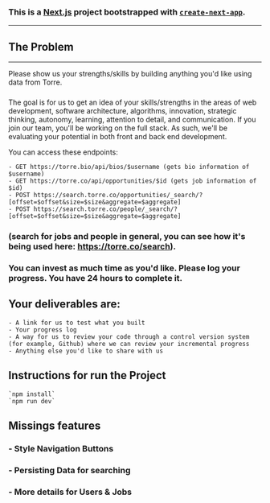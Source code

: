 ### This is a [Next.js](https://nextjs.org/) project bootstrapped with [`create-next-app`](https://github.com/vercel/next.js/tree/canary/packages/create-next-app).

---

## The Problem

---

Please show us your strengths/skills by building anything you'd like using data from Torre.

###

The goal is for us to get an idea of your skills/strengths in the areas of web development, software architecture, algorithms, innovation, strategic thinking, autonomy, learning, attention to detail, and communication. If you join our team, you'll be working on the full stack. As such, we'll be evaluating your potential in both front and back end development.

You can access these endpoints:

```
- GET https://torre.bio/api/bios/$username (gets bio information of $username)
- GET https://torre.co/api/opportunities/$id (gets job information of $id)
- POST https://search.torre.co/opportunities/_search/?[offset=$offset&size=$size&aggregate=$aggregate]
- POST https://search.torre.co/people/_search/?[offset=$offset&size=$size&aggregate=$aggregate]
```

### (search for jobs and people in general, you can see how it's being used here: https://torre.co/search).

### You can invest as much time as you'd like. Please log your progress. You have 24 hours to complete it.

## Your deliverables are:

```
- A link for us to test what you built
- Your progress log
- A way for us to review your code through a control version system (for example, Github) where we can review your incremental progress
- Anything else you'd like to share with us
```

## Instructions for run the Project

```
`npm install`
`npm run dev`

```

## Missings features

### - Style Navigation Buttons

### - Persisting Data for searching

### - More details for Users & Jobs
